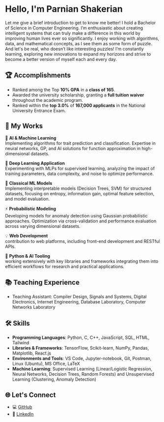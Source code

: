 # Hello, I'm Parnian Shakerian 

Let me give a brief introduction to get to know me better! I hold a Bachelor of Science in Computer Engineering. I’m enthusiastic about creating intelligent systems that can truly make a difference in this world by improving human lives ever so significantly. I enjoy working with algorithms, data, and mathematical concepts, as I see them as some form of puzzle. And let's be real, who doesn’t like interesting puzzles! I’m constantly learning, exploring new innovations to expand my horizons and strive to become a better version of myself each and every day.

## 🏆 Accomplishments
- Ranked among the Top **10% GPA** in a **class of 165**.
- Awarded the university scholarship, granting a **full tuition waiver** throughout the academic program.
- Ranked within the **top 3.0%** of **167,000 applicants** in the National University Entrance Exam.

## 💼 My Works

🤖 **AI & Machine Learning**  
Implementing algorithms for trait prediction and classification. Expertise in neural networks, GP, and AI solutions for function approximation in high-dimensional datasets.

🧠 **Deep Learning Application**  
Experimenting with MLPs for supervised learning, analyzing the impact of training parameters, data complexity, and noise to optimize performance.

🌲 **Classical ML Models**  
Implementing interpretable models (Decision Trees, SVM) for structured datasets, focusing on entropy, information gain, optimal feature selection, and model evaluation.

⚡ **Probabilistic Modeling**  
Developing models for anomaly detection using Gaussian probabilistic approaches. Optimization via cross-validation and performance evaluation across varying dimensional datasets.

💡 **Web Development**  
contribution to web platforms, including front-end development and RESTful APIs.

🐍 **Python & AI Tooling**  
working extensively with key libraries and frameworks integrating them into efficient workflows for research and practical applications.


## 📚 Teaching Experience
- Teaching Assistant: Compiler Design, Signals and Systems, Digital Electronics, Internet Engineering, Database Laboratory, Computer Networks Laboratory

## 🛠️ Skills
- **Programming Languages**: Python, C, C++, JavaScript, SQL, HTML, Tailwind
- **Libraries & Frameworks**: TensorFlow, Scikit-learn, NumPy, Pandas, Matplotlib, React.js
- **Environments and Tools**: VS Code, Jupyter-notebook, Git, Postman, Linux (Ubuntu), MS Office, LaTeX
- **Machine Learning**: Supervised Learning (Linear/Logistic Regression, Neural Networks, Decision Trees, Random Forests) and Unsupervised Learning (Clustering, Anomaly Detection)

## 🌐 Let's Connect
- 💻 [GitHub](https://github.com/Parnian-Shakerian)
- 🔗 [LinkedIn](http://www.linkedin.com/in/parnian-shakerian)
